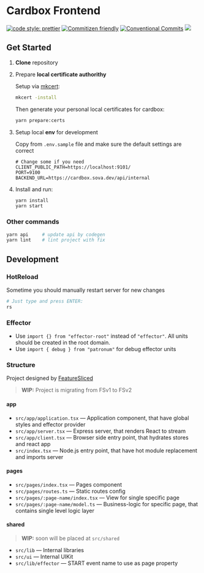 # Cardbox Frontend

[![code style: prettier](https://img.shields.io/badge/code_style-prettier-ff69b4.svg)](http://prettier.io) [![Commitizen friendly](https://img.shields.io/badge/commitizen-friendly-brightgreen.svg)](http://commitizen.github.io/cz-cli/) [![Conventional Commits](https://img.shields.io/badge/Conventional%20Commits-1.0.0-yellow.svg)](https://conventionalcommits.org) [![](https://img.shields.io/badge/feature/slices-1.0-blue)](https://featureslices.dev/v1.0)

## Get Started

1. **Clone** repository

1. Prepare **local certificate authorithy**

    Setup via [mkcert](https://github.com/FiloSottile/mkcert):

    ```bash
    mkcert -install
    ```

    Then generate your personal local certificates for cardbox:

    ```bash
    yarn prepare:certs
    ```

1. Setup local **env** for development

    Copy from `.env.sample` file and make sure the default settings are correct

    ```properties
    # Change some if you need
    CLIENT_PUBLIC_PATH=https://localhost:9101/
    PORT=9100
    BACKEND_URL=https://cardbox.sova.dev/api/internal
    ```

1. Install and run:

    ```bash
    yarn install
    yarn start
    ```

### Other commands

```bash
yarn api     # update api by codegen
yarn lint    # lint project with fix
```

## Development

### HotReload

Sometime you should manually restart server for new changes

```bash
# Just type and press ENTER:
rs
```

### Effector

- Use `import {} from "effector-root"` instead of `"effector"`. All units should be created in the root domain.
- Use `import { debug } from "patronum"` for debug effector units

### Structure

Project designed by [FeatureSliced](https://feature-sliced.design/)

> **WIP:** Project is migrating from FSv1 to FSv2

#### app

- `src/app/application.tsx` — Application component, that have global styles and effector provider
- `src/app/server.tsx` — Express server, that renders React to stream
- `src/app/client.tsx` — Browser side entry point, that hydrates stores and react app
- `src/index.tsx` — Node.js entry point, that have hot module replacement and imports server

#### pages

- `src/pages/index.tsx` — Pages component
- `src/pages/routes.ts` — Static routes config
- `src/pages/:page-name/index.tsx` — View for single specific page
- `src/pages/:page-name/model.ts` — Business-logic for specific page, that contains single level logic layer

#### shared

> **WIP:** soon will be placed at `src/shared`

- `src/lib` — Internal libraries
- `src/ui` — Internal UIKit
- `src/lib/effector` — START event name to use as page property
